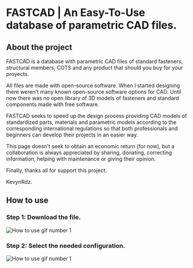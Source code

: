 # FASTCAD | An Easy-To-Use database of parametric CAD files.
## About the project
FASTCAD is a database with parametric CAD files of standard fasteners, structural members, COTS and any product that should you buy for your proyects.

All files are made with open-source software.
When I started designing there weren't many known open-source software options for CAD. Until now there was no open library of 3D models of fasteners and standard components made with free software.

FASTCAD seeks to speed up the design process providing CAD models of standardized parts, materials and parametric models according to the corresponding international regulations so that both professionals and beginners can develop their projects in an easier way.

This page doesn't seek to obtain an economic return (for now), but a collaboration is always appreciated by sharing, donating, correcting information, helping with maintenance or giving their opinion.

Finally, thanks all for support this project.

KevynRdz.

## How to use
### Step 1: Download the file.
![How to use gif number 1](https://github.com/kevynrdz/rapicad/blob/main/img/user.gif)
### Step 2: Select the needed configuration.
![How to use gif number 1](https://github.com/kevynrdz/rapicad/blob/main/img/washer.gif)